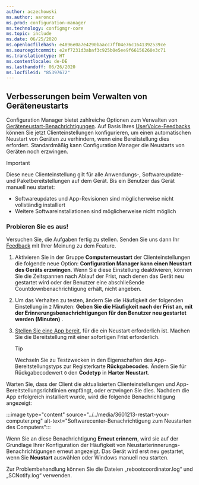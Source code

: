 ```yaml
---
author: aczechowski
ms.author: aaroncz
ms.prod: configuration-manager
ms.technology: configmgr-core
ms.topic: include
ms.date: 06/25/2020
ms.openlocfilehash: e4896e0a7e4290baacc7ff04e76c1641392539ce
ms.sourcegitcommit: e2ef7231d3abaf3c925b0e5ee9f66156260e3c71
ms.translationtype: HT
ms.contentlocale: de-DE
ms.lasthandoff: 06/26/2020
ms.locfileid: "85397672"
---
```

## <a name="improvements-to-managing-device-restarts"></a><a name="bkmk_restart"></a> Verbesserungen beim Verwalten von Geräteneustarts

<!--3601213-->

Configuration Manager bietet zahlreiche Optionen zum Verwalten von [Geräteneustart-Benachrichtigungen](../../../../clients/deploy/device-restart-notifications.md). Auf Basis Ihres [UserVoice-Feedbacks](https://configurationmanager.uservoice.com/forums/300492-ideas/suggestions/8373180-prompt-users-for-reboot-but-never-force-it) können Sie jetzt Clienteinstellungen konfigurieren, um einen automatischen Neustart von Geräten zu verhindern, wenn eine Bereitstellung dies erfordert. Standardmäßig kann Configuration Manager die Neustarts von Geräten noch erzwingen.

> [!IMPORTANT]
> Diese neue Clienteinstellung gilt für alle Anwendungs-, Softwareupdate- und Paketbereitstellungen auf dem Gerät. Bis ein Benutzer das Gerät manuell neu startet:
>
> - Softwareupdates und App-Revisionen sind möglicherweise nicht vollständig installiert
> - Weitere Softwareinstallationen sind möglicherweise nicht möglich

### <a name="try-it-out"></a>Probieren Sie es aus!

Versuchen Sie, die Aufgaben fertig zu stellen. Senden Sie uns dann Ihr [Feedback](../../technical-preview-2003.md#bkmk_feedback) mit Ihrer Meinung zu dem Feature.

1. Aktivieren Sie in der Gruppe **Computerneustart** der Clienteinstellungen die folgende neue Option: **Configuration Manager kann einen Neustart des Geräts erzwingen**. Wenn Sie diese Einstellung deaktivieren, können Sie die Zeitspannen nach Ablauf der Frist, nach denen das Gerät neu gestartet wird oder der Benutzer eine abschließende Countdownbenachrichtigung erhält, nicht angeben.

1. Um das Verhalten zu testen, ändern Sie die Häufigkeit der folgenden Einstellung in `2` Minuten: **Geben Sie die Häufigkeit nach der Frist an, mit der Erinnerungsbenachrichtigungen für den Benutzer neu gestartet werden (Minuten)** .

1. [Stellen Sie eine App bereit](../../../../../apps/deploy-use/deploy-applications.md), für die ein Neustart erforderlich ist. Machen Sie die Bereitstellung mit einer sofortigen Frist erforderlich.

    > [!TIP]
    > Wechseln Sie zu Testzwecken in den Eigenschaften des App-Bereitstellungstyps zur Registerkarte **Rückgabecodes**. Ändern Sie für Rückgabecodewert `0` den **Codetyp** in **Harter Neustart**.

Warten Sie, dass der Client die aktualisierten Clienteinstellungen und App-Bereitstellungsrichtlinien empfängt, oder erzwingen Sie dies. Nachdem die App erfolgreich installiert wurde, wird die folgende Benachrichtigung angezeigt:

:::image type="content" source="../../media/3601213-restart-your-computer.png" alt-text="Softwarecenter-Benachrichtigung zum Neustarten des Computers":::

Wenn Sie an diese Benachrichtigung **Erneut erinnern**, wird sie auf der Grundlage Ihrer Konfiguration der Häufigkeit von Neustarterinnerungs-Benachrichtigungen erneut angezeigt. Das Gerät wird erst neu gestartet, wenn Sie **Neustart** auswählen oder Windows manuell neu starten.

Zur Problembehandlung können Sie die Dateien „rebootcoordinator.log“ und „SCNotify.log“ verwenden.
